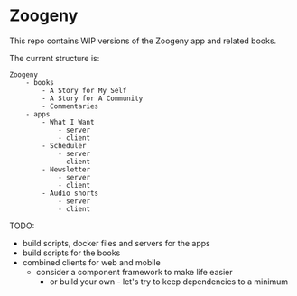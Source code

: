 # Zoogeny

This repo contains WIP versions of the Zoogeny app and related books.

The current structure is:

    Zoogeny
        - books
            - A Story for My Self
            - A Story for A Community
            - Commentaries
        - apps
            - What I Want
                - server
                - client
            - Scheduler
                - server
                - client
            - Newsletter
                - server
                - client
            - Audio shorts
                - server
                - client       

TODO:

- build scripts, docker files and servers for the apps
- build scripts for the books
- combined clients for web and mobile
    - consider a component framework to make life easier
        - or build your own - let's try to keep dependencies to a minimum
